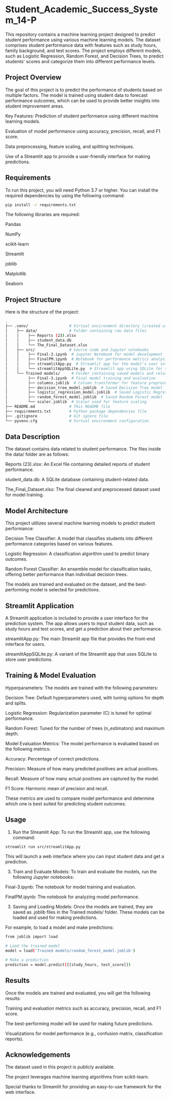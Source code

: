 # Student_Academic_Success_System_14-P

This repository contains a machine learning project designed to predict student performance using various machine learning models. The dataset comprises student performance data with features such as study hours, family background, and test scores. The project employs different models, such as Logistic Regression, Random Forest, and Decision Trees, to predict students' scores and categorize them into different performance levels.

## Project Overview
The goal of this project is to predict the performance of students based on multiple factors. The model is trained using student data to forecast performance outcomes, which can be used to provide better insights into student improvement areas.

Key Features:
Prediction of student performance using different machine learning models.

Evaluation of model performance using accuracy, precision, recall, and F1 score.

Data preprocessing, feature scaling, and splitting techniques.

Use of a Streamlit app to provide a user-friendly interface for making predictions.

## Requirements
To run this project, you will need Python 3.7 or higher. You can install the required dependencies by using the following command:
```bash
pip install -r requirements.txt
```
The following libraries are required:

Pandas

NumPy

scikit-learn

Streamlit

joblib

Matplotlib

Seaborn

## Project Structure
Here is the structure of the project:
```bash
.
├── .venv/                  # Virtual environment directory (created using venv)
│    ├── data/              # Folder containing raw data files
│    │    ├── Reports (23).xlsx
│    │    ├── student_data.db
│    │    └── The_Final_Dataset.xlsx
│    ├── src/               # Source code and Jupyter notebooks
│    │    ├── Final-3.ipynb  # Jupyter Notebook for model development
│    │    ├── FinalPM.ipynb  # Notebook for performance metrics analysis
│    │    ├── streamlitApp.py  # Streamlit app for the model's user interface
│    │    └── streamlitAppSQLite.py  # Streamlit app using SQLite for storing results
│    └── Trained models/     # Folder containing saved models and related files
│         ├── Final-3.ipynb  # Final model training and evaluation
│         ├── columns.joblib  # Column transformer for feature preprocessing
│         ├── decision_tree_model.joblib  # Saved Decision Tree model
│         ├── logistic_regression_model.joblib  # Saved Logistic Regression model
│         ├── random_forest_model.joblib  # Saved Random Forest model
│         └── scaler.joblib  # Scaler used for feature scaling
├── README.md               # This README file
├── requirements.txt        # Python package dependencies file
├── .gitignore              # Git ignore file
└── pyvenv.cfg              # Virtual environment configuration
```
## Data Description
The dataset contains data related to student performance. The files inside the data/ folder are as follows:

Reports (23).xlsx: An Excel file containing detailed reports of student performance.

student_data.db: A SQLite database containing student-related data.

The_Final_Dataset.xlsx: The final cleaned and preprocessed dataset used for model training.

## Model Architecture
This project utilizes several machine learning models to predict student performance:

Decision Tree Classifier: A model that classifies students into different performance categories based on various features.

Logistic Regression: A classification algorithm used to predict binary outcomes.

Random Forest Classifier: An ensemble model for classification tasks, offering better performance than individual decision trees.

The models are trained and evaluated on the dataset, and the best-performing model is selected for predictions.

## Streamlit Application
A Streamlit application is included to provide a user interface for the prediction system. The app allows users to input student data, such as study hours and test scores, and get a prediction about their performance.

streamlitApp.py: The main Streamlit app file that provides the front-end interface for users.

streamlitAppSQLite.py: A variant of the Streamlit app that uses SQLite to store user predictions.

## Training & Model Evaluation
Hyperparameters:
The models are trained with the following parameters:

Decision Tree: Default hyperparameters used, with tuning options for depth and splits.

Logistic Regression: Regularization parameter (C) is tuned for optimal performance.

Random Forest: Tuned for the number of trees (n_estimators) and maximum depth.

Model Evaluation Metrics:
The model performance is evaluated based on the following metrics:

Accuracy: Percentage of correct predictions.

Precision: Measure of how many predicted positives are actual positives.

Recall: Measure of how many actual positives are captured by the model.

F1 Score: Harmonic mean of precision and recall.

These metrics are used to compare model performance and determine which one is best suited for predicting student outcomes.

## Usage
1. Run the Streamlit App:
To run the Streamlit app, use the following command:
```bash
streamlit run src/streamlitApp.py
```
This will launch a web interface where you can input student data and get a prediction.

3. Train and Evaluate Models:
To train and evaluate the models, run the following Jupyter notebooks:

Final-3.ipynb: The notebook for model training and evaluation.

FinalPM.ipynb: The notebook for analyzing model performance.

3. Saving and Loading Models:
Once the models are trained, they are saved as .joblib files in the Trained models/ folder. These models can be loaded and used for making predictions.

For example, to load a model and make predictions:
```bash
from joblib import load

# Load the trained model
model = load('Trained models/random_forest_model.joblib')

# Make a prediction
prediction = model.predict([[study_hours, test_score]])
```
## Results
Once the models are trained and evaluated, you will get the following results:

Training and evaluation metrics such as accuracy, precision, recall, and F1 score.

The best-performing model will be used for making future predictions.

Visualizations for model performance (e.g., confusion matrix, classification reports).

## Acknowledgements
The dataset used in this project is publicly available.

The project leverages machine learning algorithms from scikit-learn.

Special thanks to Streamlit for providing an easy-to-use framework for the web interface.

